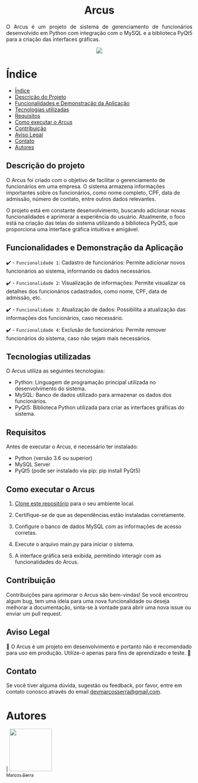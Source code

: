 <h1 align="center"> Arcus </h1>

<p align="justify">
 O Arcus é um projeto de sistema de gerenciamento de funcionários desenvolvido em Python com integração com o MySQL e a biblioteca PyQt5 para a criação das interfaces gráficas.
</p>

<p align="center">
   <img src="http://img.shields.io/static/v1?label=STATUS&message=EM%20DESENVOLVIMENTO&color=RED&style=for-the-badge" #vitrinedev/>
</p>


# Índice 

* [Índice](#índice)
* [Descrição do Projeto](#descrição-do-projeto)
* [Funcionalidades e Demonstração da Aplicação](#funcionalidades-e-demonstração-da-aplicação)
* [Tecnologias utilizadas](#tecnologias-utilizadas)
* [Requisitos](#requisitos)
* [Como executar o Arcus](#como-executar-o-arcus)
* [Contribuição](#contribuição)
* [Aviso Legal](#aviso-legal)
* [Contato](#contato)
* [Autores](#autores)

## Descrição do projeto
<p aling="justify">
 O Arcus foi criado com o objetivo de facilitar o gerenciamento de funcionários em uma empresa. O sistema armazena informações importantes sobre os funcionários, como nome completo, CPF, data de admissão, número de contato, entre outros dados relevantes.

O projeto está em constante desenvolvimento, buscando adicionar novas funcionalidades e aprimorar a experiência do usuário. Atualmente, o foco está na criação das telas do sistema utilizando a biblioteca PyQt5, que proporciona uma interface gráfica intuitiva e amigável.
</p>

## Funcionalidades e Demonstração da Aplicação
:heavy_check_mark: - `Funcionalidade 1`: Cadastro de funcionários: Permite adicionar novos funcionários ao sistema, informando os dados necessários.

:heavy_check_mark: - `Funcionalidade 2`: Visualização de informações: Permite visualizar os detalhes dos funcionários cadastrados, como nome, CPF, data de admissão, etc.

:heavy_check_mark: - `Funcionalidade 3`: Atualização de dados: Possibilita a atualização das informações dos funcionários, caso necessário.

:heavy_check_mark: - `Funcionalidade 4`: Exclusão de funcionários: Permite remover funcionários do sistema, caso não sejam mais necessários.

## Tecnologias utilizadas
O Arcus utiliza as seguintes tecnologias:

* Python: Linguagem de programação principal utilizada no desenvolvimento do sistema.
* MySQL: Banco de dados utilizado para armazenar os dados dos funcionários.
* PyQt5: Biblioteca Python utilizada para criar as interfaces gráficas do sistema.

## Requisitos
Antes de executar o Arcus, é necessário ter instalado:

* Python (versão 3.6 ou superior)
* MySQL Server
* PyQt5 (pode ser instalado via pip: pip install PyQt5)

## Como executar o Arcus
1. [Clone este repositório](https://github.com/MarcosSerra1/SISTEMA-DE-GERENCIAMENTO.git) para o seu ambiente local.

2. Certifique-se de que as dependências estão instaladas corretamente.

3. Configure o banco de dados MySQL com as informações de acesso corretas.

4. Execute o arquivo main.py para iniciar o sistema.

5. A interface gráfica será exibida, permitindo interagir com as funcionalidades do Arcus.

## Contribuição
Contribuições para aprimorar o Arcus são bem-vindas! Se você encontrou algum bug, tem uma ideia para uma nova funcionalidade ou deseja melhorar a documentação, sinta-se à vontade para abrir uma nova issue ou enviar um pull request.

## Aviso Legal
:construction: O Arcus é um projeto em desenvolvimento e portanto não é recomendado para uso em produção. Utilize-o apenas para fins de aprendizado e teste. :construction:

## Contato
Se você tiver alguma dúvida, sugestão ou feedback, por favor, entre em contato conosco através do email devmarcosserra@gmail.com.

# Autores

| [<img src="https://avatars.githubusercontent.com/u/78652932?v=4" width=115><br><sub>Marcos Serra</sub>](https://github.com/marcosserra1)
